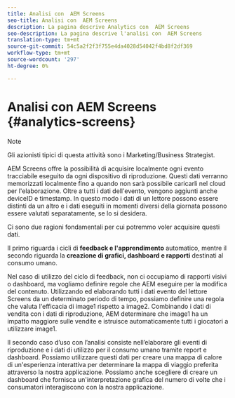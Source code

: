 ```yaml
---
title: Analisi con  AEM Screens
seo-title: Analisi con  AEM Screens
description: La pagina descrive Analytics con  AEM Screens
seo-description: La pagina descrive l'analisi con  AEM Screens
translation-type: tm+mt
source-git-commit: 54c5a2f2f3f755e4da4028d54042f4bd8f2df369
workflow-type: tm+mt
source-wordcount: '297'
ht-degree: 0%

---
```



# Analisi con  AEM Screens {#analytics-screens}

>[!NOTE]
>
>Gli azionisti tipici di questa attività sono i Marketing/Business Strategist.

 AEM Screens offre la possibilità di acquisire localmente ogni evento tracciabile eseguito da ogni dispositivo di riproduzione. Questi dati verranno memorizzati localmente fino a quando non sarà possibile caricarli nel cloud per l&#39;elaborazione. Oltre a tutti i dati dell&#39;evento, vengono aggiunti anche deviceID e timestamp. In questo modo i dati di un lettore possono essere distinti da un altro e i dati eseguiti in momenti diversi della giornata possono essere valutati separatamente, se lo si desidera.

Ci sono due ragioni fondamentali per cui potremmo voler acquisire questi dati.

Il primo riguarda i cicli di **feedback e l&#39;apprendimento** automatico, mentre il secondo riguarda la **creazione di grafici, dashboard e rapporti** destinati al consumo umano.

Nel caso di utilizzo del ciclo di feedback, non ci occupiamo di rapporti visivi o dashboard, ma vogliamo definire regole che AEM eseguire per la modifica del contenuto. Utilizzando ed elaborando tutti i dati evento del lettore Screens da un determinato periodo di tempo, possiamo definire una regola che valuta l&#39;efficacia di image1 rispetto a image2. Combinando i dati di vendita con i dati di riproduzione, AEM determinare che image1 ha un impatto maggiore sulle vendite e istruisce automaticamente tutti i giocatori a utilizzare image1.

Il secondo caso d’uso con l’analisi consiste nell’elaborare gli eventi di riproduzione e i dati di utilizzo per il consumo umano tramite report e dashboard.
Possiamo utilizzare questi dati per creare una mappa di calore di un&#39;esperienza interattiva per determinare la mappa di viaggio preferita attraverso la nostra applicazione. Possiamo anche scegliere di creare un dashboard che fornisca un&#39;interpretazione grafica del numero di volte che i consumatori interagiscono con la nostra applicazione.

